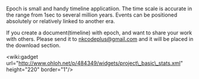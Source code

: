 Epoch is small and handy timeline applicatiion. The time scale is accurate in the range from 1sec to several million years. Events can be positioned absolutely or relatively linked to another era.

If you create a document(timeline) with epoch, and want to share your work with others. Please send it to nkcodeplus@gmail.com and it will be placed in the download section.

&lt;wiki:gadget url="http://www.ohloh.net/p/484349/widgets/project\_basic\_stats.xml" height="220" border="1"/&gt;
